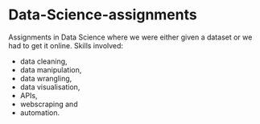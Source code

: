 # Data-Science-assignments

Assignments in Data Science where we were either given a dataset or we had to get it online. Skills involved:
 - data cleaning,
 - data manipulation,
 - data wrangling,
 - data visualisation,
 - APIs,
 - webscraping and
 - automation. 
